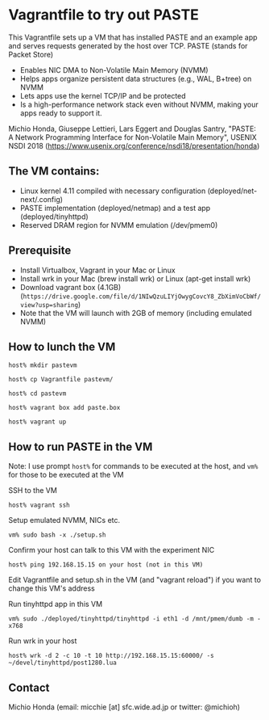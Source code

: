 # Vagrantfile to try out PASTE
This Vagrantfile sets up a VM that has installed PASTE and an example app and serves requests generated by the host over TCP.
PASTE (stands for Packet Store)
* Enables NIC DMA to Non-Volatile Main Memory (NVMM)
* Helps apps organize persistent data structures (e.g., WAL, B+tree) on NVMM
* Lets apps use the kernel TCP/IP and be protected
* Is a high-performance network stack even without NVMM, making your apps ready to support it.

Michio Honda, Giuseppe Lettieri, Lars Eggert and Douglas Santry, "PASTE: A Network Programming Interface for Non-Volatile Main Memory", USENIX NSDI 2018 (https://www.usenix.org/conference/nsdi18/presentation/honda) 


## The VM contains:
* Linux kernel 4.11 compiled with necessary configuration (deployed/net-next/.config)
* PASTE implementation (deployed/netmap) and a test app (deployed/tinyhttpd)
* Reserved DRAM region for NVMM emulation (/dev/pmem0)

## Prerequisite
* Install Virtualbox, Vagrant in your Mac or Linux
* Install wrk in your Mac (brew install wrk) or Linux (apt-get install wrk)
* Download vagrant box (4.1GB)(`https://drive.google.com/file/d/1NIwQzuLIYjOwygCovcY8_ZbXimVoCbWf/view?usp=sharing`)
* Note that the VM will launch with 2GB of memory (including emulated NVMM)

## How to lunch the VM
`host% mkdir pastevm`

`host% cp Vagrantfile pastevm/`

`host% cd pastevm`

`host% vagrant box add paste.box`

`host% vagrant up`

## How to run PASTE in the VM
Note: I use prompt `host%` for commands to be executed at the host, and `vm%` for those to be executed at the VM

SSH to the VM

`host% vagrant ssh`

Setup emulated NVMM, NICs etc.

`vm% sudo bash -x ./setup.sh`

Confirm your host can talk to this VM with the experiment NIC

`host% ping 192.168.15.15 on your host (not in this VM)`

Edit Vagrantfile and setup.sh in the VM (and "vagrant reload") if you want to change this VM's address

Run tinyhttpd app in this VM

`vm% sudo ./deployed/tinyhttpd/tinyhttpd -i eth1 -d /mnt/pmem/dumb -m -x768`

Run wrk in your host

`host% wrk -d 2 -c 10 -t 10 http://192.168.15.15:60000/ -s ~/devel/tinyhttpd/post1280.lua`	

## Contact
Michio Honda (email: micchie [at] sfc.wide.ad.jp or twitter: @michioh)
